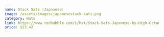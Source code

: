 ```yaml
---
name: Stack Sats (Japanese)
image: /assets/images/japanesestack-sats.png
category: Hats
link: https://www.redbubble.com/i/hat/Stack-Sats-Japanese-by-High-Octane-Ink/89063382.9AAXL?asc=u
price: $23.42
---
```


